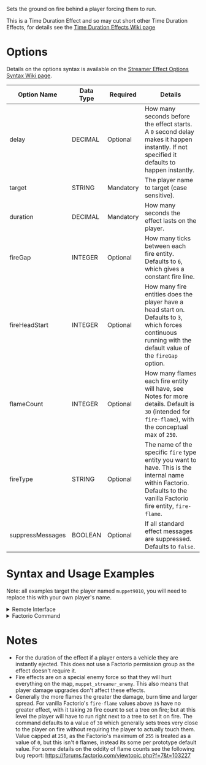 Sets the ground on fire behind a player forcing them to run.

This is a Time Duration Effect and so may cut short other Time Duration Effects, for details see the [Time Duration Effects Wiki page](https://github.com/muppet9010/factorio-muppet-streamer/wiki/Time-Duration-Effects)




# Options

Details on the options syntax is available on the [Streamer Effect Options Syntax Wiki page](https://github.com/muppet9010/factorio-muppet-streamer/wiki/Streamer-Effect-Options-Syntax).

| Option Name | Data Type | Required | Details |
| --- | --- | --- | --- |
| delay | DECIMAL | Optional | How many seconds before the effect starts. A `0` second delay makes it happen instantly. If not specified it defaults to happen instantly. |
| target | STRING | Mandatory | The player name to target (case sensitive). |
| duration | DECIMAL | Mandatory | How many seconds the effect lasts on the player. |
| fireGap | INTEGER | Optional | How many ticks between each fire entity. Defaults to `6`, which gives a constant fire line. |
| fireHeadStart | INTEGER | Optional | How many fire entities does the player have a head start on. Defaults to `3`, which forces continuous running with the default value of the `fireGap` option. |
| flameCount | INTEGER | Optional | How many flames each fire entity will have, see Notes for more details. Default is `30` (intended for `fire-flame`), with the conceptual max of `250`. |
| fireType | STRING | Optional | The name of the specific `fire` type entity you want to have. This is the internal name within Factorio. Defaults to the vanilla Factorio fire entity, `fire-flame`. |
| suppressMessages | BOOLEAN | Optional | If all standard effect messages are suppressed. Defaults to `false`. |



# Syntax and Usage Examples

Note: all examples target the player named `muppet9010`, you will need to replace this with your own player's name.

<details><summary>Remote Interface</summary>
<p>

Remote Interface Syntax: `/sc remote.call('muppet_streamer', 'run_command', 'muppet_streamer_pants_on_fire', [OPTIONS TABLE])`

The options must be provided as a Lua table.

Examples:

| Example | Code |
| --- | --- |
| continuous fire at players heels | `/sc remote.call('muppet_streamer', 'run_command', 'muppet_streamer_pants_on_fire', {target="muppet9010", duration=30})` |
| sporadic worm acid spit (low damage type of fire entity) | `/sc remote.call('muppet_streamer', 'run_command', 'muppet_streamer_pants_on_fire', {target="muppet9010", duration=30, fireGap=30, flameCount=3, fireHeadStart=1, fireType="acid-splash-fire-worm-behemoth"})` |


Further details and more advanced usage of using Remote Interfaces can be found here on the [Streamer Effect Options Syntax Wiki page](https://github.com/muppet9010/factorio-muppet-streamer/wiki/Streamer-Effect-Options-Syntax).

</p>
</details>



<details><summary>Factorio Command</summary>
<p>

Command Syntax: `/muppet_streamer_pants_on_fire [OPTIONS TABLE AS JSON STRING]`

The effect's options must be provided as a JSON string of a table.

Examples:

| Example | Code |
| --- | --- |
| continuous fire at players heels | `/muppet_streamer_pants_on_fire {"target":"muppet9010", "duration":30}` |
| sporadic worm acid spit (low damage type of fire entity) | `/muppet_streamer_pants_on_fire {"target":"muppet9010", "duration":30, "fireGap":30, "flameCount":3, "fireHeadStart":1, "fireType":"acid-splash-fire-worm-behemoth"}` |

</p>
</details>



# Notes

- For the duration of the effect if a player enters a vehicle they are instantly ejected. This does not use a Factorio permission group as the effect doesn't require it.
- Fire effects are on a special enemy force so that they will hurt everything on the map, `muppet_streamer_enemy`. This also means that player damage upgrades don't affect these effects.
- Generally the more flames the greater the damage, burn time and larger spread. For vanilla Factorio's `fire-flame` values above `35` have no greater effect, with it taking `20` fire count to set a tree on fire; but at this level the player will have to run right next to a tree to set it on fire. The command defaults to a value of `30` which generally sets trees very close to the player on fire without requiring the player to actually touch them. Value capped at `250`, as the Factorio's maximum of `255` is treated as a value of `0`, but this isn't `0` flames, instead its some per prototype default value. For some details on the oddity of flame counts see the following bug report: https://forums.factorio.com/viewtopic.php?f=7&t=103227